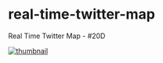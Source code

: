 # real-time-twitter-map
Real Time Twitter Map - #20D

[![thumbnail](https://i.ytimg.com/vi/-ldX7RPAkug/hqdefault.jpg)](https://www.youtube.com/watch?v=-ldX7RPAkug)
